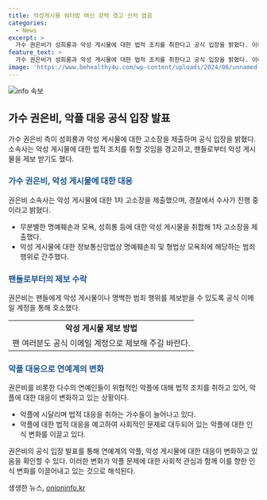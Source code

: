 ```yaml
---
title: 악성게시물 워터밤 여신 강력 경고 선처 없음
categories:
  - News
excerpt: >
  가수 권은비가 성희롱과 악성 게시물에 대한 법적 조치를 취한다고 공식 입장을 밝혔다. 이에 대한 1차 고소장이 제출되었으며, 앞으로도 강력한 법적 조치를 취할 것을 경고하였다. 또한, 팬들에게 악성 게시물을 제보할 것을 요청하며, 아티스트 보호에 최선을 다할 것이라고 강조하였다. 최근 다른 연예인들도 성희롱과 악플에 대해 법적 조치를 취하는 추세이며, 이에 대한 사례들도 소개되었다.
feature_text: >
  가수 권은비가 성희롱과 악성 게시물에 대한 법적 조치를 취한다고 공식 입장을 밝혔다. 이에 대한 1차 고소장이 제출되었으며, 앞으로도 강력한 법적 조치를 취할 것을 경고하였다. 또한, 팬들에게 악성 게시물을 제보할 것을 요청하며, 아티스트 보호에 최선을 다할 것이라고 강조하였다. 최근 다른 연예인들도 성희롱과 악플에 대해 법적 조치를 취하는 추세이며, 이에 대한 사례들도 소개되었다.
image: 'https://www.behealthy4u.com/wp-content/uploads/2024/06/unnamed-file.png'
---
```


<p><img src="https://www.behealthy4u.com/wp-content/uploads/2024/06/unnamed-file.png" alt="info 속보" /></p>

<h2 data-ke-size="size26">가수 권은비, 악플 대응 공식 입장 발표</h2>

<p data-ke-size="size16">가수 권은비 측이 성희롱과 악성 게시물에 대한 고소장을 제출하며 공식 입장을 밝혔다. 소속사는 악성 게시물에 대한 법적 조치를 취할 것임을 경고하고, 팬들로부터 악성 게시물을 제보 받기도 했다.</p>

<h3><b><span style="color: #1a5490;">가수 권은비, 악성 게시물에 대한 대응</span></b></h3>

<p data-ke-size="size16">권은비 소속사는 악성 게시물에 대한 1차 고소장을 제출했으며, 경찰에서 수사가 진행 중이라고 밝혔다.</p>

<ul>
<li>무분별한 명예훼손과 모욕, 성희롱 등에 대한 악성 게시물을 취합해 1차 고소장을 제출했다.</li>
<li>악성 게시물에 대한 정보통신망법상 명예훼손죄 및 형법상 모욕죄에 해당하는 범죄 행위로 간주했다.</li>
</ul>

<h3><b><span style="color: #1a5490;">팬들로부터의 제보 수락</span></b></h3>

<p data-ke-size="size16">권은비는 팬들에게 악성 게시물이나 명백한 범죄 행위를 제보받을 수 있도록 공식 이메일 계정을 통해 호소했다.</p>

<table>
<tr>
<td style="text-align: center; height: 17px;"><b>악성 게시물 제보 방법</b></td>
</tr>
<tr>
<td style="text-align: center; height: 17px;">팬 여러분도 공식 이메일 계정으로 제보해 주길 바란다.</td>
</tr>
</table>

<h3><b><span style="color: #1a5490;">악플 대응으로 연예계의 변화</span></b></h3>

<p data-ke-size="size16">권은비를 비롯한 다수의 연예인들이 위협적인 악플에 대해 법적 조치를 취하고 있어, 악플에 대한 대응이 변화하고 있는 상황이다.</p>

<ul>
<li>악플에 시달리며 법적 대응을 취하는 가수들이 늘어나고 있다.</li>
<li>악플에 대한 법적 대응을 예고하여 사회적인 문제로 대두되어 있는 악플에 대한 인식 변화를 이끌고 있다.</li>
</ul>

<p data-ke-size="size16">권은비의 공식 입장 발표를 통해 연예계의 악플, 악성 게시물에 대한 대응이 변화하고 있음을 확인할 수 있다. 이러한 변화가 악플 문제에 대한 사회적 관심과 함께 이를 향한 인식 변화를 이끌어내고 있는 것으로 해석된다.</p>
생생한 뉴스, <a href="https://onioninfo.kr" rel="dofollow">onioninfo.kr</a>


